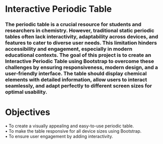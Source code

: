# Interactive Periodic Table

### The periodic table is a crucial resource for students and researchers in chemistry. <be> However, traditional static periodic tables often lack interactivity, adaptability across devices, and features to cater to diverse user needs. This limitation hinders accessibility and engagement, especially in modern educational contexts. The goal of this project is to create an Interactive Periodic Table using Bootstrap to overcome these challenges by ensuring responsiveness, modern design, and a user-friendly interface. The table should display chemical elements with detailed information, allow users to interact seamlessly, and adapt perfectly to different screen sizes for optimal usability.

# Objectives
•
To create a visually appealing and easy-to-use periodic table. <br>
•
To make the table responsive for all device sizes using Bootstrap.<br>
•
To ensure user engagement by adding interactivity.
